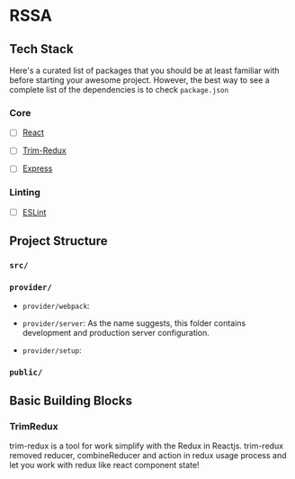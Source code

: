 # RSSA


## Tech Stack

Here's a curated list of packages that you should be at least familiar with before starting your awesome project. However, the best way to see a complete list of the dependencies is to check `package.json`

### Core

- [ ] [React](https://facebook.github.io/react/)
- [ ] [Trim-Redux](https://github.com/ebrahimiaval/trim-redux#readme)
- [ ] [Express](https://expressjs.com/)


### Linting

- [ ] [ESLint](http://eslint.org/)


## Project Structure



### `src/`


### `provider/`


- `provider/webpack`: 

- `provider/server`: As the name suggests, this folder contains development and production server configuration.

- `provider/setup`: 


### `public/`



## Basic Building Blocks




### TrimRedux

trim-redux is a tool for work simplify with the Redux in Reactjs. trim-redux removed reducer, combineReducer and action in redux usage process
and let you work with redux like react component state!
